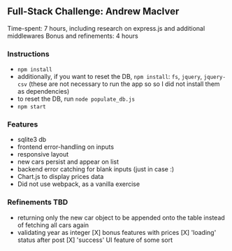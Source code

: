 ## Full-Stack Challenge: Andrew MacIver

Time-spent: 7 hours, including research on express.js and additional middlewares
Bonus and refinements: 4 hours

### Instructions
* `npm install`
* additionally, if you want to reset the DB, `npm install`: `fs`, `jquery`, `jquery-csv` (these are not necessary to run the app so so I did not install them as dependencies)
* to reset the DB, run `node populate_db.js`
* `npm start`

### Features
* sqlite3 db
* frontend error-handling on inputs
* responsive layout
* new cars persist and appear on list
* backend error catching for blank inputs (just in case :)
* Chart.js to display prices data
* Did not use webpack, as a vanilla exercise



### Refinements TBD
* returning only the new car object to be appended onto the table instead of fetching all cars again
* validating year as integer
[X] bonus features with prices
[X] 'loading' status after post
[X] 'success' UI feature of some sort
